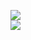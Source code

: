 [![](https://img.shields.io/badge/Made%20With-Github%20Spray-lightgrey.svg?style=for-the-badge&logo=github)](https://github.com/Annihil/github-spray#14037)  
[![](https://i.imgur.com/2DrTn0Z.gif)](https://github.com/Annihil/github-spray)